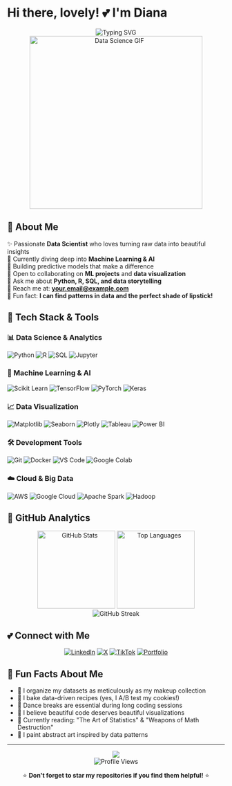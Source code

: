 # Hi there, lovely! 💕 I'm Diana

<div align="center">
  <img src="https://readme-typing-svg.herokuapp.com?font=Dancing+Script&size=35&pause=1000&color=FF69B4&center=true&width=600&lines=Data+Scientist+%F0%9F%93%8A;Machine+Learning+Engineer+%F0%9F%A4%96;AI+Enthusiast+%F0%9F%92%96;Always+Exploring+Data+%E2%9C%A8" alt="Typing SVG" />
</div>

<div align="center">
  <img src="https://media.giphy.com/media/L1R1tvI9svkIWwpVYr/giphy.gif" width="400" alt="Data Science GIF">
</div>

## 🌸 About Me

✨ Passionate **Data Scientist** who loves turning raw data into beautiful insights  
🔮 Currently diving deep into **Machine Learning & AI**  
🌺 Building predictive models that make a difference  
💝 Open to collaborating on **ML projects** and **data visualization**  
🦄 Ask me about **Python, R, SQL, and data storytelling**  
📧 Reach me at: **your.email@example.com**  
🎀 Fun fact: **I can find patterns in data and the perfect shade of lipstick!**  

## 💖 Tech Stack & Tools

### 📊 Data Science & Analytics
![Python](https://img.shields.io/badge/-Python-FF1493?style=for-the-badge&logo=python&logoColor=white)
![R](https://img.shields.io/badge/-R-FF69B4?style=for-the-badge&logo=r&logoColor=white)
![SQL](https://img.shields.io/badge/-SQL-FF91A4?style=for-the-badge&logo=postgresql&logoColor=white)
![Jupyter](https://img.shields.io/badge/-Jupyter-F37626?style=for-the-badge&logo=jupyter&logoColor=white)

### 🤖 Machine Learning & AI
![Scikit Learn](https://img.shields.io/badge/-Scikit%20Learn-F7931E?style=for-the-badge&logo=scikit-learn&logoColor=white)
![TensorFlow](https://img.shields.io/badge/-TensorFlow-FF6F91?style=for-the-badge&logo=tensorflow&logoColor=white)
![PyTorch](https://img.shields.io/badge/-PyTorch-EE4C2C?style=for-the-badge&logo=pytorch&logoColor=white)
![Keras](https://img.shields.io/badge/-Keras-D00000?style=for-the-badge&logo=keras&logoColor=white)

### 📈 Data Visualization
![Matplotlib](https://img.shields.io/badge/-Matplotlib-FF69B4?style=for-the-badge&logo=python&logoColor=white)
![Seaborn](https://img.shields.io/badge/-Seaborn-4C72B0?style=for-the-badge&logo=python&logoColor=white)
![Plotly](https://img.shields.io/badge/-Plotly-3F4F75?style=for-the-badge&logo=plotly&logoColor=white)
![Tableau](https://img.shields.io/badge/-Tableau-E97627?style=for-the-badge&logo=tableau&logoColor=white)
![Power BI](https://img.shields.io/badge/-Power%20BI-F2C811?style=for-the-badge&logo=power-bi&logoColor=black)

### 🛠️ Development Tools
![Git](https://img.shields.io/badge/-Git-F05032?style=for-the-badge&logo=git&logoColor=white)
![Docker](https://img.shields.io/badge/-Docker-FF91A4?style=for-the-badge&logo=docker&logoColor=white)
![VS Code](https://img.shields.io/badge/-VS%20Code-007ACC?style=for-the-badge&logo=visual-studio-code&logoColor=white)
![Google Colab](https://img.shields.io/badge/-Google%20Colab-F9AB00?style=for-the-badge&logo=google-colab&logoColor=white)

### ☁️ Cloud & Big Data
![AWS](https://img.shields.io/badge/-AWS-FF9900?style=for-the-badge&logo=amazon-aws&logoColor=white)
![Google Cloud](https://img.shields.io/badge/-Google%20Cloud-4285F4?style=for-the-badge&logo=google-cloud&logoColor=white)
![Apache Spark](https://img.shields.io/badge/-Apache%20Spark-E25A1C?style=for-the-badge&logo=apache-spark&logoColor=white)
![Hadoop](https://img.shields.io/badge/-Hadoop-66CCFF?style=for-the-badge&logo=apache-hadoop&logoColor=black)

## 💝 GitHub Analytics

<div align="center">
  <img src="https://github-readme-stats.vercel.app/api?username=Bosibori-254&show_icons=true&theme=radical&hide_border=true&count_private=true&bg_color=0d1117&title_color=ff69b4&icon_color=ff91a4&text_color=ffffff" alt="GitHub Stats" height="180">
  <img src="https://github-readme-stats.vercel.app/api/top-langs/?username=Bosibori-254&layout=compact&theme=radical&hide_border=true&bg_color=0d1117&title_color=ff69b4&text_color=ffffff" alt="Top Languages" height="180">
</div>

<div align="center">
  <img src="https://github-readme-streak-stats.herokuapp.com/?user=Bosibori-254&theme=radical&hide_border=true&background=0d1117&stroke=ff69b4&ring=ff91a4&fire=ff69b4&currStreakLabel=ff91a4" alt="GitHub Streak" />
</div>


## 💕 Connect with Me

<div align="center">
  
[![LinkedIn](https://img.shields.io/badge/-LinkedIn-FF69B4?style=for-the-badge&logo=linkedin&logoColor=white)](https://linkedin.com/in/diana-bosibori/)
[![X](https://img.shields.io/badge/-X-FF91A4?style=for-the-badge&logo=x&logoColor=white)](https://x.com/@bosibori68569)
[![TikTok](https://img.shields.io/badge/-TikTok-010101?style=for-the-badge&logo=tiktok&logoColor=white)](https://www.tiktok.com/@dianabosibor3)
[![Portfolio](https://img.shields.io/badge/-Portfolio-FF6B9D?style=for-the-badge&logo=google-chrome&logoColor=white)](https://your-portfolio.com)


</div>

## 🎀 Fun Facts About Me

- 💅 I organize my datasets as meticulously as my makeup collection
- 🍰 I bake data-driven recipes (yes, I A/B test my cookies!)
- 💃 Dance breaks are essential during long coding sessions
- 🌸 I believe beautiful code deserves beautiful visualizations
- 📖 Currently reading: "The Art of Statistics" & "Weapons of Math Destruction"
- 🎨 I paint abstract art inspired by data patterns


---

<div align="center">
  <img src="https://capsule-render.vercel.app/api?type=waving&color=gradient&customColorList=12&height=100&section=footer&text=Thanks%20for%20stopping%20by!%20💖&fontSize=30&fontColor=ffffff&animation=twinkling"/>
</div>

<div align="center">
  <img src="https://komarev.com/ghpvc/?username=Bosibori-254&color=ff69b4&style=for-the-badge&label=Profile+Views" alt="Profile Views">
  
  ⭐ **Don't forget to star my repositories if you find them helpful!** ⭐
</div>
